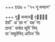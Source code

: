 +++
title = "१५ नू मन्वान"

+++
नू᳓ मन्वान᳓ एषां᳐  
देवाँ᳓ अ᳓छा न᳓ वक्ष᳓णा  
दाना᳓ सचेत सूरि᳓भिर्  
या᳓मश्रुतेभिर् अञ्जि᳓भिः